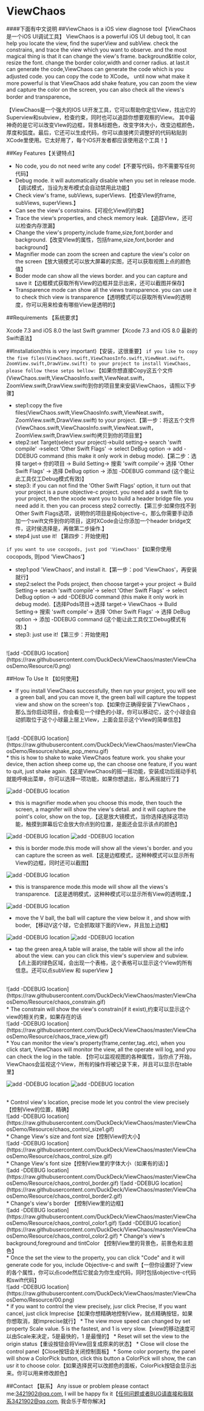 ViewChaos
===
####下面有中文说明
##ViewChaos is a iOS view diagnose tool【ViewChaos是一个iOS UI调试工具】
ViewChaos is a powerful iOS UI debug tool, It can help you locate the view, find the superView and subView. check the constrains, and trace the view which you want to observe. and the most magical thing is that it can change the view's frame. background&title color, resize the font. change the border color,width and corner radius. at last.it can generate the code,ViewChaos can generate the code which is you adjusted code. you can copy the code to XCode。  until now what make it more powerful is that ViewChaos add shake feature, you can zoom the view and capture the color on the screen, you can also check all the views's border and transparence。 

【ViewChaos是一个强大的IOS UI开发工具，它可以帮助你定位View，找出它的Superview和subview，检查约束，同时也可以追踪你想要观察的View。 其中最神奇的是它可以改变VIew的边框，背景&标题色，改变字体大小，改变边框颜色，厚度和弧度。最后，它还可以生成代码，你可以直接拷贝调整好的代码粘贴到XCode里使用。它太好用了，每个iOS开发者都应该使用这个工具！】



##Key Features【关键特点】
* No code, you do not need write any code!【不要写代码，你不需要写任何代码】
* Debug mode. it will automatically disable when you set in release mode.【调试模式，当设为发布模式会自动禁用此功能】
* Check view's frame, subViews, superViews.【检查VIew的frame, subViews, superViews.】
* Can see the view's constrains.【可视化View的约束】
* Trace the view‘s properties, and check memory leak.【追踪VIew，还可以检查内存泄漏】
* Change the view's property,include frame,size,font,border and background.【改变VIew的属性，包括frame,size,font,border and background】
* Magnifier mode can zoom the screen and capture the view's color on the screen【放大镜模式可以放大屏幕的实图，还可以获取视图上点的颜色值】
* Boder mode can show all the views border. and you can capture and save it【边框模式获取所有View的边框并显示出来，还可以截图并保存】
* Transparence mode can show all the views transparence. you can use it to check thich view is transparence【透明模式可以获取所有View的透明度，你可以用来检查有哪些View是透明的】


##Requirements 【系统要求】

Xcode 7.3 and iOS 8.0 the last Swift grammer【Xcode 7.3 and iOS 8.0 最新的Swift语法】

##Installation(this is very important)【安装，这很重要】
`if you like to copy the five files(ViewChaos.swift,ViewChaosInfo.swift,ViewNeat.swift，ZoomView.swift,DrawView.swift) to your project to install ViewChaos, please follow these setps bellow:`【如果你想直接Copy这五个文件(ViewChaos.swift,ViewChaosInfo.swift,ViewNeat.swift，ZoomView.swift,DrawView.swift)到你的项目里来安装ViewChaos，请照以下步骤】
* step1:copy the five files(ViewChaos.swift,ViewChaosInfo.swift,ViewNeat.swift，ZoomView.swift,DrawView.swift) to your project.【第一步：将这五个文件(ViewChaos.swift,ViewChaosInfo.swift,ViewNeat.swift，ZoomView.swift,DrawView.swift)拷贝到你的项目里】
* step2:set Target(select your project)->build setting-> search 'swift compile' ->select 'Other Swift Flags' -> select DeBug option -> add -DDEBUG command (this make it only work in debug mode).【第二步：选择 target-> 你的项目 -> Build Setting-> 搜索 'swift compile'-> 选择 'Other Swift Flags' -> 选择 DeBug option -> 添加 -DDEBUG command (这个能让此工具仅工Debug模式有效)】
* step3: if you can not find the 'Other Swift Flags' option, it turn out that your project is a pure objective-c project. you need add a swift file to your project, then the xcode want you to build a header bridge file. you need add it. then you can process step2 correctly.【第三步:如果你找不到Other Swift Flags选项，说明你的项目是纯objective-c，那么你需要手动添加一个swift文件到你的项目，这时XCode会让你添加一个header bridge文件，这时侯选择是，再做第二步操作.】
* step4 just use it! 【第四步：开始使用】

`if you want to use cocopods, just pod 'ViewChaos'`【如果你使用cocopods, 则pod 'ViewChaos'】
* step1:pod 'ViewChaos', and install it.【第一步：pod 'ViewChaos'，再安装就行】
* step2:select the Pods project, then choose target-> your project -> Build Setting-> serach 'swift compile'-> select 'Other Swift Flags' -> select DeBug option -> add -DDEBUG command (this make it only work in debug mode).【选择Pods项目->选择 target-> ViewChaos -> Build Setting-> 搜索 'swift compile'-> 选择 'Other Swift Flags' -> 选择 DeBug option -> 添加 -DDEBUG command (这个能让此工具仅工Debug模式有效).】
* step3: just use it!【第三步：开始使用】
<br>
![add -DDEBUG location](https://raw.githubusercontent.com/DuckDeck/ViewChaos/master/ViewChaosDemo/Resource/0.png)  

##How To Use It 【如何使用】
* If you install ViewChaos successfully, then run your project, you will see a green ball, and you can move it, the green ball will capture the toppest view and show on the screen's top.【如果你正确得安装了ViewChaos ，那么当你启动项目，你会看见一个绿色的小球，你可以移动它，这个小球会自动抓取位于这个小球最上层上VIew，上面会显示这个VIew的简单信息】
<br>
![add -DDEBUG location](https://raw.githubusercontent.com/DuckDeck/ViewChaos/master/ViewChaosDemo/Resource/shake_pop_menu.gif)
<br>
* this is how to shake to wake ViewChaos feature work. you shake your device, then action sheep come up, the can choose one feature, if you want to quit, just shake again.【这是ViewChaos的摇一摇功能，安装成功后摇动手机就能呼唤出菜单，你可以选择一项功能，如果你想退出，那么再摇就行了】


![add -DDEBUG location](https://raw.githubusercontent.com/DuckDeck/ViewChaos/master/ViewChaosDemo/Resource/chaos_zoom.gif)
<br>
* this is magnifier mode.when you choose this mode, then touch the screen, a magnifer will show the view's detail. and it will capture the point's color, show on the top,.【这是放大镜模式，当你选择选择这项功能，触摸到屏幕后它会放大你点到的位置，是面还会显示该点的颜色】

![add -DDEBUG location](https://raw.githubusercontent.com/DuckDeck/ViewChaos/master/ViewChaosDemo/Resource/chaos_border_1.gif)
![add -DDEBUG location](https://raw.githubusercontent.com/DuckDeck/ViewChaos/master/ViewChaosDemo/Resource/chaos_border_2.gif)
* this is border mode.this mode will show all the views's border. and you can capture the screen as well.【这是边框模式，这种种模式可以显示所有View的边框，同时还可以截图】

![add -DDEBUG location](https://raw.githubusercontent.com/DuckDeck/ViewChaos/master/ViewChaosDemo/Resource/chaos_alpha.gif)
* this is transparence mode.this mode will show all the views's transparence. 【这是透明模式，这种种模式可以显示所有View的透明度，】




![add -DDEBUG location](https://raw.githubusercontent.com/DuckDeck/ViewChaos/master/ViewChaosDemo/Resource/chaos_ball_move.gif)
* move the V ball, the ball will capture the view below it , and show with boder, 【移动V这个球，它会抓取球下面的View，并且加上边框】

![add -DDEBUG location](https://raw.githubusercontent.com/DuckDeck/ViewChaos/master/ViewChaosDemo/Resource/chaos_view_level1.gif)
![add -DDEBUG location](https://raw.githubusercontent.com/DuckDeck/ViewChaos/master/ViewChaosDemo/Resource/chaos_view_level2.gif)
* tap the green area,A table will araise, the table will show all the info about the view. can you can click this view's superview and subview.【点上面的绿色区域，会出现一个表格，这个表格可以显示这个View的所有信息。还可以点subView 和 superView 】


<br>
![add -DDEBUG location](https://raw.githubusercontent.com/DuckDeck/ViewChaos/master/ViewChaosDemo/Resource/chaos_constrain.gif)
<br>
* The constrain will show the view's constrain(if it exist),约束可以显示这个view的相关约束，如果存在的话
<br>
![add -DDEBUG location](https://raw.githubusercontent.com/DuckDeck/ViewChaos/master/ViewChaosDemo/Resource/chaos_trace_view.gif)
<br>
* You can monitor the view's property(frame,center,tag..etc), when you click start, ViewChaos will monitor the view, all the operate will log, and you can check the log in the table. 【你可以监视视图的各种属性，当你点了开始，ViewChaos会监视这个View，所有的操作将被记录下来，并且可以显示在table里】
<br>

![add -DDEBUG location](https://raw.githubusercontent.com/DuckDeck/ViewChaos/master/ViewChaosDemo/Resource/chaos_control_move.gif)
![add -DDEBUG location](https://raw.githubusercontent.com/DuckDeck/ViewChaos/master/ViewChaosDemo/Resource/chaos_control_move2.gif)

<br>
* Control view's location, precise mode let you control the view precisely【控制View的位置，精确】
<br>
![add -DDEBUG location](https://raw.githubusercontent.com/DuckDeck/ViewChaos/master/ViewChaosDemo/Resource/chaos_control_size1.gif)
<br>
* Change View's size and font size【控制View的大小】
<br>
![add -DDEBUG location](https://raw.githubusercontent.com/DuckDeck/ViewChaos/master/ViewChaosDemo/Resource/chaos_control_size.gif)
<br>
* Change View's font size【控制View里的字体大小（如果有的话）】
<br>
![add -DDEBUG location](https://raw.githubusercontent.com/DuckDeck/ViewChaos/master/ViewChaosDemo/Resource/chaos_control_border.gif)
![add -DDEBUG location](https://raw.githubusercontent.com/DuckDeck/ViewChaos/master/ViewChaosDemo/Resource/chaos_control_border2.gif)
<br>
* Change's view's border 【控制View里的边框】
<br>
![add -DDEBUG location](https://raw.githubusercontent.com/DuckDeck/ViewChaos/master/ViewChaosDemo/Resource/chaos_control_color1.gif)
![add -DDEBUG location](https://raw.githubusercontent.com/DuckDeck/ViewChaos/master/ViewChaosDemo/Resource/chaos_control_color2.gif)
* Change's view's background,foreground and tintColor 【控制View里的背景色，前景色和主题色】
<br>
* Once the set the view to the property, you can click "Code" and it will generate code for you, include Objective-c and swift【一但你设置好了view的各个属性，你可以点code然后它就会为你生成代码，同时包括objective-c代码和swift代码】
<br>
![add -DDEBUG location](https://raw.githubusercontent.com/DuckDeck/ViewChaos/master/ViewChaosDemo/Resource/00.png)
<br>
* if you want to control the view precisely, jusr click Precise, If you want cancel, just click Imprecise【如果你想精确地控制View，就点精确按钮，如果你想取消，就Imprecise就行】
* The view move speed can changed by set property Scale value. 5 is the fastest, and 1 is very slow.【view的移动速度可以由Scale来决定，5是最快的，1 是最慢的】
* Reset will set the view to the origin status【重设按钮会将View回复成原来的状态】
* Close will close the control panel【Close按钮会关闭控制面板】
* Some color porperty, the panel will show a ColorPick button, click this button a ColorPick will show, the can usr it to choose color.【如果选择民可以改颜色的面板，ColorPick按钮会显示出来。你可以用来修改颜色】


##Contact 【联系】
Any issue or problem please contact me:3421902@qq.com, I will be happy fix it【任何问题或者BUG请直接和我联系3421902@qq.com, 我会乐于帮你解决】
